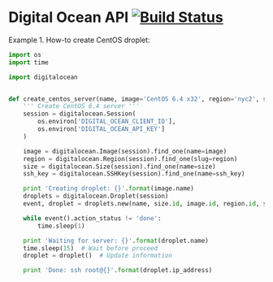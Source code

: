 # Digital Ocean API [![Build Status](https://travis-ci.org/mylokin/digitalocean.png?branch=master)](https://travis-ci.org/mylokin/digitalocean)

Example 1. How-to create CentOS droplet:

```python
import os
import time

import digitalocean


def create_centos_server(name, image='CentOS 6.4 x32', region='nyc2', size='512MB', ssh_key='mylokin@me.com'):
    ''' Create CentOS 6.4 server '''
    session = digitalocean.Session(
        os.environ['DIGITAL_OCEAN_CLIENT_ID'],
        os.environ['DIGITAL_OCEAN_API_KEY']
    )

    image = digitalocean.Image(session).find_one(name=image)
    region = digitalocean.Region(session).find_one(slug=region)
    size = digitalocean.Size(session).find_one(name=size)
    ssh_key = digitalocean.SSHKey(session).find_one(name=ssh_key)

    print 'Creating droplet: {}'.format(image.name)
    droplets = digitalocean.Droplet(session)
    event, droplet = droplets.new(name, size.id, image.id, region.id, ssh_key_ids=str(ssh_key.id))

    while event().action_status != 'done':
        time.sleep(1)

    print 'Waiting for server: {}'.format(droplet.name)
    time.sleep(15)  # Wait before proceed
    droplet = droplet()  # Update information

    print 'Done: ssh root@{}'.format(droplet.ip_address)
```

